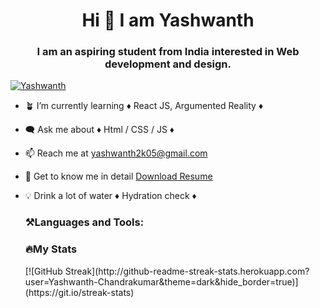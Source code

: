 <html>
  <body>
    <h1 align="center">Hi 👋 I am Yashwanth</h1>
    <h3 align="center">I am an aspiring student from India interested in Web development and design.</h3>
    <p align="left"> <a href="linkedin.com/in/yashwanth-chandrakumar-948520255" target="_blank"><img src="https://img.shields.io/badge/LinkedIn-0077B5?style=for-the-badge&logo=linkedin&logoColor=white" alt="Yashwanth" /></a> </p>
    
- 🪴 I’m currently learning ♦️ React JS, Argumented Reality ♦️

- 🗨️ Ask me about ♦️ Html / CSS / JS ♦️

- 📫 Reach me at yashwanth2k05@gmail.com

- 📜 Get to know me in detail [Download Resume]()

- 💡 Drink a lot of water ♦️ Hydration check ♦️
    
    <h3 align="left">⚒️Languages and Tools:</h3>
    <h3 align-"left">🔥My Stats</h3>
    [![GitHub Streak](http://github-readme-streak-stats.herokuapp.com?user=Yashwanth-Chandrakumar&theme=dark&hide_border=true)](https://git.io/streak-stats)
  </body>
  </html>
